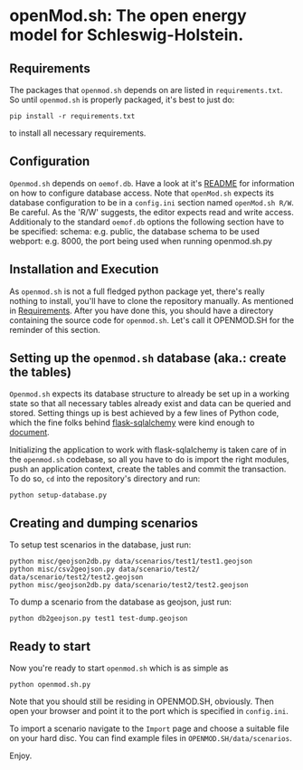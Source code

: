 # **openMod.sh**: The open energy model for Schleswig-Holstein.

## Requirements

The packages that `openmod.sh` depends on are listed in `requirements.txt`.
So until `openmod.sh` is properly packaged, it's best to just do:

  ```
  pip install -r requirements.txt
  ```

to install all necessary requirements.

## Configuration

`Openmod.sh` depends on `oemof.db`. Have a look at it's [README][0] for
information on how to configure database access. Note that `openMod.sh`
expects its database configuration to be in a `config.ini` section named
`openMod.sh R/W`. Be careful. As the 'R/W' suggests, the editor expects
read and write access. Additionaly to the standard `oemof.db` options the
following section have to be specified:
schema: e.g. public, the database schema to be used
webport: e.g. 8000, the port being used when running openmod.sh.py

## Installation and Execution

As `openmod.sh` is not a full fledged python package yet, there's really
nothing to install, you'll have to clone the repository manually. As mentioned
in [Requirements](#requirements). After you have done this, you should have a 
directory containing the source code for `openmod.sh`. Let's call it
OPENMOD.SH for the reminder of this section.

## Setting up the `openmod.sh` database (aka.: create the tables)

`Openmod.sh` expects its database structure to already be set up in a
working state so that all necessary tables already exist and data can be
queried and stored. Setting things up is best achieved by a few lines of
Python code, which the fine folks behind [flask-sqlalchemy][1] were
kind enough to [document][2].

Initializing the application to work with flask-sqlalchemy is taken care
of in the `openmod.sh` codebase, so all you have to do is import the
right modules, push an application context, create the tables and commit
the transaction. To do so, `cd` into the repository's directory and run:

  ```
  python setup-database.py
  ```

## Creating and dumping scenarios

To setup test scenarios in the database, just run:
  ```
  python misc/geojson2db.py data/scenarios/test1/test1.geojson
  python misc/csv2geojson.py data/scenario/test2/ data/scenario/test2/test2.geojson
  python misc/geojson2db.py data/scenario/test2/test2.geojson
  ```

To dump a scenario from the database as geojson, just run:
  ```
  python db2geojson.py test1 test-dump.geojson
  ```

## Ready to start

Now you're ready to start `openmod.sh` which is as simple as

  ```
  python openmod.sh.py
  ```

Note that you should still be residing in OPENMOD.SH, obviously.
Then open your browser and point it to the port which is specified in
`config.ini`.

To import a scenario navigate to the `Import` page and choose a suitable file on
your hard disc. You can find example files in `OPENMOD.SH/data/scenarios`.

Enjoy.

[0]: https://github.com/oemof/oemof.db/blob/dev/README.rst#configuration
[1]: http://flask-sqlalchemy.pocoo.org/2.1/
[2]: http://flask-sqlalchemy.pocoo.org/2.1/contexts/#introduction-into-contexts

